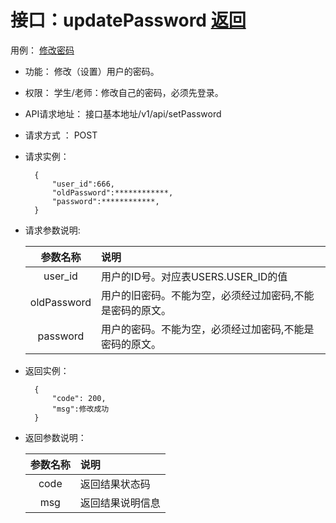 # 接口：updatePassword  [返回](../README.md)
用例： [修改密码](../用例/修改密码.md)

- 功能：
    修改（设置）用户的密码。
    
- 权限：
    学生/老师：修改自己的密码，必须先登录。    
    
- API请求地址： 
    接口基本地址/v1/api/setPassword

- 请求方式 ：
    POST

- 请求实例：

        {
            "user_id":666,
            "oldPassword":************,
            "password":************,
        }
        
- 请求参数说明:        

  |参数名称|说明|
  |:---------:|:--------------------------------------------------------|      
  |user_id|用户的ID号。对应表USERS.USER_ID的值|
  |oldPassword|用户的旧密码。不能为空，必须经过加密码,不能是密码的原文。| 
  |password|用户的密码。不能为空，必须经过加密码,不能是密码的原文。| 
  
- 返回实例：

        {         
            "code": 200,    
            "msg":修改成功
        }
 
- 返回参数说明： 
 
  |参数名称|说明|
  |:---------:|:--------------------------------------------------------|      
  |code|返回结果状态码|
  |msg|返回结果说明信息|